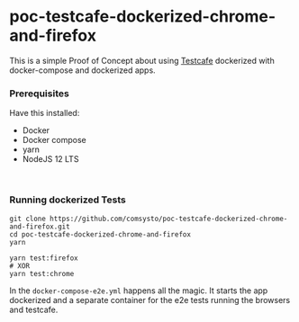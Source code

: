 # poc-testcafe-dockerized-chrome-and-firefox

This is a simple Proof of Concept about using [Testcafe](https://devexpress.github.io/testcafe/) dockerized with docker-compose and dockerized apps.

### Prerequisites

Have this installed:

- Docker
- Docker compose
- yarn
- NodeJS 12 LTS

&nbsp;

### Running dockerized Tests

```
git clone https://github.com/comsysto/poc-testcafe-dockerized-chrome-and-firefox.git
cd poc-testcafe-dockerized-chrome-and-firefox
yarn

yarn test:firefox
# XOR
yarn test:chrome
```

In the `docker-compose-e2e.yml` happens all the magic. It starts the app dockerized and a separate container for the e2e tests running the browsers and testcafe.
